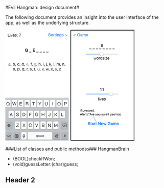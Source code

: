 #Evil Hangman: design document#

The following document provides an insight into the user interface of the app, as well as the underlying structure.

![Alt text](MainView.jpg) 
![Alt text](SettingsView.jpg)

###List of classes and public methods:###
HangmanBrain
- (BOOL)checkIfWon;
- (void)guessLetter:(char)guess;



## Header 2 ##
